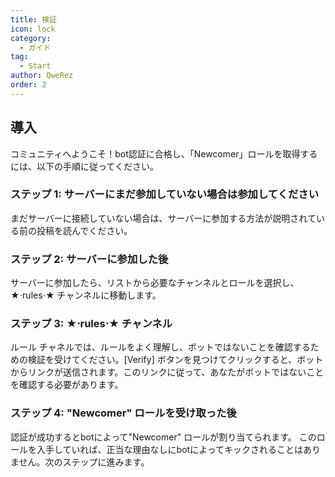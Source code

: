 ```yaml
---
title: 検証
icon: lock
category:
  - ガイド
tag:
  - Start
author: QweRez
order: 2
---
```


## 導入

コミュニティへようこそ！bot認証に合格し、「Newcomer」ロールを取得するには、以下の手順に従ってください。

### ステップ 1: サーバーにまだ参加していない場合は参加してください

まだサーバーに接続していない場合は、サーバーに参加する方法が説明されている前の投稿を読んでください。

### ステップ 2: サーバーに参加した後

サーバーに参加したら、リストから必要なチャンネルとロールを選択し、★⋅rules⋅★ チャンネルに移動します。

### ステップ 3: ★⋅rules⋅★ チャンネル

ルール チャネルでは、ルールをよく理解し、ボットではないことを確認するための検証を受けてください。[Verify] ボタンを見つけてクリックすると、ボットからリンクが送信されます。このリンクに従って、あなたがボットではないことを確認する必要があります。

### ステップ 4:  "Newcomer" ロールを受け取った後

認証が成功するとbotによって"Newcomer" ロールが割り当てられます。 このロールを入手していれば、正当な理由なしにbotによってキックされることはありません。次のステップに進みます。